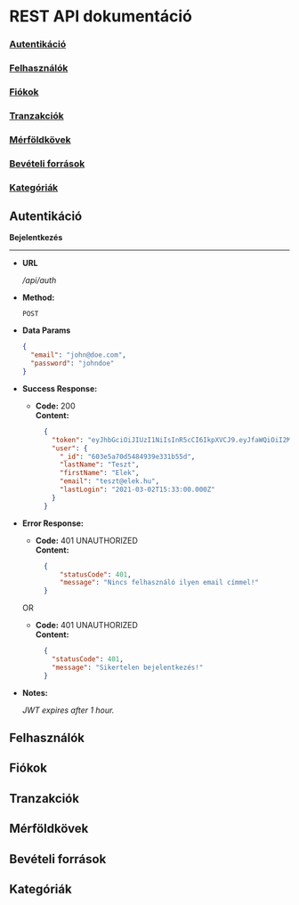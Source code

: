# REST API dokumentáció

### [Autentikáció](#authentication) <br />
### [Felhasználók](#users)
### [Fiókok](#accounts)
### [Tranzakciók](#transactions)
### [Mérföldkövek](#milestones)
### [Bevételi források](#sources)
### [Kategóriák](#categories)

## <a name="authentication"></a> Autentikáció
**Bejelentkezés**
***
* **URL**
  
  _/api/auth_

* **Method:**

  `POST`

* **Data Params**

  ```json
  {
    "email": "john@doe.com",
    "password": "johndoe"  
  }
  ```

* **Success Response:**

    * **Code:** 200 <br />
      **Content:** 
      ```json
        {
          "token": "eyJhbGciOiJIUzI1NiIsInR5cCI6IkpXVCJ9.eyJfaWQiOiI2MDNlNWE3MGQ1NDg0OTM5ZTMzMWI1NWQiLCJsYXN0TmFtZSI6IlRlc3p0IiwiZmlyc3ROYW1lIjoiRWxlayIsImVtYWlsIjoidGVzenRAZWxlay5odSIsImxhc3RMb2dpbiI6IjIwMjEtMDMtMDJUMTU6MzM6MDAuMDAwWiIsImlhdCI6MTYxNDcwMDMxMSwiZXhwIjoxNjE0NzAzOTExfQ.cJGVrFKfWcgE6Ck6YxeHIJays-If2RBzmow8MRfK4uo",
          "user": {
            "_id": "603e5a70d5484939e331b55d",
            "lastName": "Teszt",
            "firstName": "Elek",
            "email": "teszt@elek.hu",
            "lastLogin": "2021-03-02T15:33:00.000Z"
          }
        }
      ```

* **Error Response:**
    * **Code:** 401 UNAUTHORIZED <br />
      **Content:**
      ```json
        {
            "statusCode": 401,
            "message": "Nincs felhasználó ilyen email címmel!"
        }
      ```

  OR

    * **Code:** 401 UNAUTHORIZED <br />
      **Content:**
      ```json
        {
          "statusCode": 401,
          "message": "Sikertelen bejelentkezés!"
        }
      ```
      
* **Notes:**

  _JWT expires after 1 hour._

## <a name="users"></a> Felhasználók
## <a name="accounts"></a> Fiókok
## <a name="transactions"></a> Tranzakciók
## <a name="milestones"></a> Mérföldkövek
## <a name="sources"></a> Bevételi források
## <a name="categories"></a> Kategóriák
